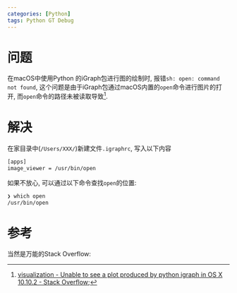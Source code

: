 ```yaml
---
categories: [Python]
tags: Python GT Debug
---
```




# 问题

在macOS中使用Python 的iGraph包进行图的绘制时, 报错`sh: open: command not found`, 这个问题是由于iGraph包通过macOS内置的`open`命令进行图片的打开, 而`open`命令的路径未被读取导致[^1]. 



# 解决

在家目录中(`/Users/XXX/`)新建文件`.igraphrc`, 写入以下内容

```bash
[apps]
image_viewer = /usr/bin/open
```

如果不放心, 可以通过以下命令查找`open`的位置:

```bash
❯ which open
/usr/bin/open
```



# 参考

当然是万能的Stack Overflow:

[^1]:[visualization - Unable to see a plot produced by python igraph in OS X 10.10.2 - Stack Overflow](https://stackoverflow.com/questions/29352713/unable-to-see-a-plot-produced-by-python-igraph-in-os-x-10-10-2);